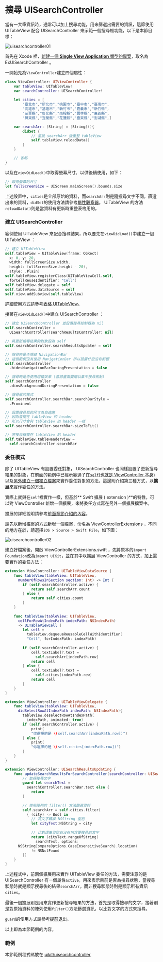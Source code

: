 # 搜尋 UISearchController

當有一大筆資訊時，通常可以加上搜尋功能，用來篩選出需要的資訊，這節使用 UITableView 配合 UISearchController 來示範一個搜尋框功能，以下是本節目標：

![uisearchcontroller01](../images/uikit/uisearchcontroller/uisearchcontroller01.png)

首先在 Xcode 裡，[新建一個 **Single View Application** 類型的專案](../more/open_project.md#create_a_new_project)，取名為 ExUISearchController 。

一開始先為`ViewController`建立四個屬性：

```swift
class ViewController: UIViewController {
    var tableView: UITableView!
    var searchController: UISearchController!
    
    let cities = [
        "臺北市","新北市","桃園市","臺中市","臺南市",
        "高雄市","基隆市","新竹市","嘉義市","新竹縣",
        "苗栗縣","彰化縣","南投縣","雲林縣","嘉義縣",
        "屏東縣","宜蘭縣","花蓮縣","臺東縣","澎湖縣",]

    var searchArr: [String] = [String](){
        didSet {
            // 重設 searchArr 後重整 tableView
            self.tableView.reloadData()
        }
    }

    // 省略
}
```

以及在`viewDidLoad()`中取得螢幕尺寸，以供後續使用，如下：

```swift
// 取得螢幕的尺寸
let fullScreenSize = UIScreen.mainScreen().bounds.size

```

上述設置中，`cities`是全部原始的資料，而`searchArr`則是隨搜尋文字不同，篩選出來的資料，`didSet`的使用方法請參考[屬性觀察器](../ch2/properties.md#property_observer)。 UITableView 的方法`reloadData()`則是當資料有更新時重整表格用的。


### 建立 UISearchController

範例使用 UITableView 來配合搜尋結果，所以要先在`viewDidLoad()`中建立一個 UITableView ：

```swift
// 建立 UITableView
self.tableView = UITableView(frame: CGRect(
  x: 0, y: 20, 
  width: fullScreenSize.width,
  height: fullScreenSize.height - 20),
  style: .Plain)
self.tableView.registerClass(UITableViewCell.self,
  forCellReuseIdentifier: "Cell")
self.tableView.delegate = self
self.tableView.dataSource = self
self.view.addSubview(self.tableView)

```

詳細使用方式請參考[表格 UITableView](../uikit/uitableview.md)。

接著在`viewDidLoad()`中建立 UISearchController ：

```swift
// 建立 UISearchController 並設置搜尋控制器為 nil
self.searchController =
  UISearchController(searchResultsController: nil)

// 將更新搜尋結果的對象設為 self
self.searchController.searchResultsUpdater = self

// 搜尋時是否隱藏 NavigationBar
// 這個範例沒有使用 NavigationBar 所以設置什麼沒有影響
self.searchController
  .hidesNavigationBarDuringPresentation = false

// 搜尋時是否使用燈箱效果 (會將畫面變暗以集中搜尋焦點)
self.searchController
  .dimsBackgroundDuringPresentation = false

// 搜尋框的樣式
self.searchController.searchBar.searchBarStyle =
  .Prominent

// 設置搜尋框的尺寸為自適應
// 因為會擺在 tableView 的 header
// 所以尺寸會與 tableView 的 header 一樣
self.searchController.searchBar.sizeToFit()

// 將搜尋框擺在 tableView 的 header
self.tableView.tableHeaderView =
  self.searchController.searchBar

```


### 委任模式

除了 UITableView 有設置委任對象， UISearchController 也同樣設置了更新搜尋結果的對象，在前面的範例中已經示範過了[在`self`(也就是 ViewController 本身)](../uikit/uitextfield.md)以及[另外建立一個獨立檔案](../uikit/uipickerview.md)來實作委任對象的方法。這邊則介紹第三種方式，以**擴展**來實作委任的方法。

實際上就與在`self`裡實作一樣，但基於** Swift 擴展 ( extension )**的特性，可以對 ViewController 新增一個擴展，來將委任方式寫在另外一個擴展檔案中。

擴展的詳細說明請參考[前面章節介紹的內容](../ch2/extensions.md)。

請先以[新增檔案](../more/addfile.md)的方式新增一個檔案，命名為 ViewControllerExtensions ，不同的地方在於，請選擇`iOS > Source > Swift File`，如下圖：

![uisearchcontroller02](../images/uikit/uisearchcontroller/uisearchcontroller02.png)

建立好檔案後，開啟 ViewControllerExtensions.swift ，先將原本的`import Foundation`改為`import UIKit`，並在其中以擴展 ViewController 的方式，加上需要實作的委任方法：

```swift
extension ViewController: UITableViewDataSource {
    func tableView(tableView: UITableView,
      numberOfRowsInSection section: Int) -> Int {
        if (self.searchController.active) {
            return self.searchArr.count
        } else {
            return self.cities.count
        }
    }
    
    func tableView(tableView: UITableView,
      cellForRowAtIndexPath indexPath: NSIndexPath)
      -> UITableViewCell {
        let cell =
          tableView.dequeueReusableCellWithIdentifier(
          "Cell", forIndexPath: indexPath)
        
        if (self.searchController.active) {
            cell.textLabel?.text =
              self.searchArr[indexPath.row]
            return cell
        } else {
            cell.textLabel?.text = 
              self.cities[indexPath.row]
            return cell
        }
    }
}

extension ViewController: UITableViewDelegate {
    func tableView(tableView: UITableView,
      didSelectRowAtIndexPath indexPath: NSIndexPath){
        tableView.deselectRowAtIndexPath(
          indexPath, animated: true)
        if (self.searchController.active) {
            print(
            "你選擇的是 \(self.searchArr[indexPath.row])")
        } else {
            print(
            "你選擇的是 \(self.cities[indexPath.row])")
        }
    }
}

extension ViewController: UISearchResultsUpdating {
    func updateSearchResultsForSearchController(searchController: UISearchController){
        // 取得搜尋文字
        guard let searchText =
          searchController.searchBar.text else {
            return
        }
    
        // 使用陣列的 filter() 方法篩選資料
        self.searchArr = self.cities.filter(
          { (city) -> Bool in
            // 將文字轉成 NSString 型別
            let cityText:NSString = city
            
            // 比對這筆資訊有沒有包含要搜尋的文字
            return (cityText.rangeOfString(
              searchText, options:
      NSStringCompareOptions.CaseInsensitiveSearch).location)
            != NSNotFound
        })
    }
}
```

上述程式中，前兩個擴展用來實作 UITableView 委任的方法，需要注意的是 UISearchController 有一個屬性`active`，用來表示目前是否為搜尋狀態，當搜尋狀態時就是顯示搜尋後的結果`searchArr`，而非搜尋狀態時則是顯示所有資訊`cities`。

最後一個擴展則是用來實作更新搜尋結果的方法，首先是取得搜尋的文字，接著則是對原始資料的陣列使用`filter()`方法篩選資訊，以比對文字的方式來搜尋。

`guard`的使用方式請參考[提前退出](../ch1/control_flow.md#guard)。

以上即為本節範例的內容。


### 範例

本節範例程式碼放在 [uikit/uisearchcontroller](https://github.com/itisjoe/swiftgo_files/tree/master/uikit/uisearchcontroller)

